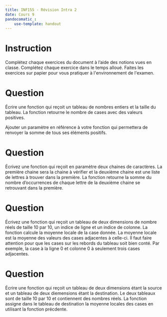 ```yaml
---
title: INF155 - Révision Intra 2
date: Cours 9
pandocomatic_:
    use-template: handout
---
```


# Instruction
Complétez chaque exercices du document à l’aide des notions vues en classe. Complétez chaque exercice dans le temps alloué. Faites les exercices sur papier pour vous pratiquer à l'environnement de l'examen.

# Question

Écrire une fonction qui reçoit un tableau de nombres entiers et la taille du tableau. La fonction retourne le nombre de cases avec des valeurs positives.

Ajouter un paramètre en référence à votre fonction qui permettera de
renvoyer la somme de tous ses éléments positifs.

# Question

Écrivez une fonction qui reçoit en paramètre deux chaines de caractères. La première chaine sera la chaine à vérifier et la deuxième chaine est une liste de lettres à trouver dans la première. La fonction retourne la somme du nombre d’occurrences de chaque lettre de la deuxième chaine se retrouvant dans la première.

# Question

Écrivez une fonction qui reçoit un tableau de deux dimensions de nombre réels de taille 10 par 10, un indice de ligne et un indice de colonne. La fonction calcule la moyenne locale de la case donnée. La moyenne locale est la moyenne des valeurs des cases adjacentes à celle-ci. Il faut faire attention pour que les cases sur les rebords du tableau soit bien conté. Par exemple, la case à la ligne 0 et colonne 0 à seulement trois cases adjacentes.

# Question 

Écrire une fonction qui reçoit un tableau de deux dimensions étant la source et un tableau de deux diemensions étant la destination. Le deux tableaux sont de taille 10 par 10 et contiennent des nombres réels. La fonction assigne dans le tableau de destination la moyenne locales des cases en utilisant la fonction précdente.